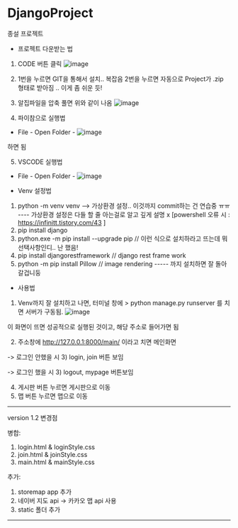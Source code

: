 # DjangoProject
종설 프로젝트

* 프로젝트 다운받는 법
1) CODE 버튼 클릭
![image](https://github.com/pjm2571/DjangoProject/assets/97939207/07b212d1-17e9-4340-8782-144d4931f7bc)

2) 1번을 누르면 GIT을 통해서 설치.. 복잡음
   2번을 누르면 자동으로 Project가 .zip 형태로 받아짐 .. 이게 좀 쉬운 듯!
  
3) 알집파일을 압축 풀면 위와 같이 나옴
![image](https://github.com/pjm2571/DjangoProject/assets/97939207/12760725-ef90-4f5e-acb2-273c6260fcd1)

4) 파이참으로 실행법 
- File - Open Folder - ![image](https://github.com/pjm2571/DjangoProject/assets/97939207/e3566c31-7fe3-4297-81f4-d01cd34f1819)


하면 됨

5) VSCODE 실행법
- File - Open Folder - ![image](https://github.com/pjm2571/DjangoProject/assets/97939207/5eb72d21-9433-4068-9b4f-a913230abebb)





* Venv 설정법
1) python -m venv venv --> 가상환경 설정.. 이것까지 commit하는 건 연습중 ㅠㅠ
---- 가상환경 설정은 다들 할 줄 아는걸로 알고 깊게 설명 x [powershell 오류 시 : https://infinitt.tistory.com/43 ] 
2) pip install django
3) python.exe -m pip install --upgrade pip   // 이런 식으로 설치하라고 뜨는데 뭐 선택사항인디.. 난 했음!
4) pip install djangorestframework           // django rest frame work
5) python -m pip install Pillow              // image rendering
----- 까지 설치하면 잘 돌아갈겁니둥


* 사용법
1) Venv까지 잘 설치하고 나면, 터미널 창에 > python manage.py runserver 를 치면 서버가 구동됨.
![image](https://github.com/pjm2571/DjangoProject/assets/97939207/18e6914c-9251-4dfe-9559-f03e73264d7c)

이 화면이 뜨면 성공적으로 실행된 것이고, 해당 주소로 들어가면 됨

2) 주소창에 http://127.0.0.1:8000/main/ 이라고 치면 메인화면

-> 로그인 안했을 시
3) login, join 버튼 보임

-> 로그인 했을 시
3) logout, mypage 버튼보임

4) 게시판 버튼 누르면 게시판으로 이동
5) 맵 버튼 누르면 맵으로 이동





---------------------------------
version 1.2 변경점

병합:
1) login.html & loginStyle.css
2) join.html & joinStyle.css
3) main.html & mainStyle.css

추가:
1) storemap app 추가
2) 네이버 지도 api -> 카카오 맵 api 사용
3) static 폴더 추가

---------------------------------

